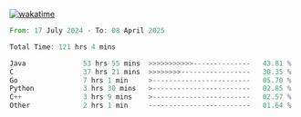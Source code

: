 [![wakatime](https://wakatime.com/badge/user/5970ac98-85fb-4bfd-a7d8-142e7d5bd274.svg)](https://wakatime.com/@5970ac98-85fb-4bfd-a7d8-142e7d5bd274)

<!--START_SECTION:waka-->

```rust
From: 17 July 2024 - To: 08 April 2025

Total Time: 121 hrs 4 mins

Java              53 hrs 55 mins  >>>>>>>>>>>--------------   43.81 %
C                 37 hrs 21 mins  >>>>>>>>-----------------   30.35 %
Go                7 hrs 1 min     >------------------------   05.70 %
Python            3 hrs 30 mins   >------------------------   02.85 %
C++               3 hrs 9 mins    >------------------------   02.57 %
Other             2 hrs 1 min     -------------------------   01.64 %
```

<!--END_SECTION:waka-->
